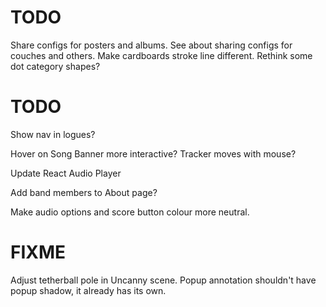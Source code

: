 # TODO
Share configs for posters and albums.
See about sharing configs for couches and others.
Make cardboards stroke line different.
Rethink some dot category shapes?

# TODO
Show nav in logues?

Hover on Song Banner more interactive? Tracker moves with mouse?

Update React Audio Player

Add band members to About page?

Make audio options and score button colour more neutral.

# FIXME
Adjust tetherball pole in Uncanny scene.
Popup annotation shouldn't have popup shadow, it already has its own.